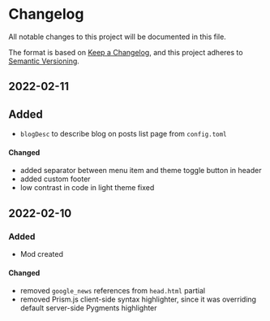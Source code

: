 # Changelog

All notable changes to this project will be documented in this file.

The format is based on [Keep a Changelog](https://keepachangelog.com/en/1.0.0/),
and this project adheres to [Semantic Versioning](https://semver.org/spec/v2.0.0.html).


## 2022-02-11

## Added
- `blogDesc` to describe blog on posts list page from `config.toml` 

#### Changed
- added separator between menu item and theme toggle button in header
- added custom footer
- low contrast in code in light theme fixed

## 2022-02-10

### Added
- Mod created

#### Changed
- removed `google_news` references from `head.html` partial
- removed Prism.js client-side syntax highlighter, since it was overriding default server-side Pygments highlighter